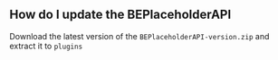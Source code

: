 ## How do I update the BEPlaceholderAPI
Download the latest version of the `BEPlaceholderAPI-version.zip` and extract it to `plugins`